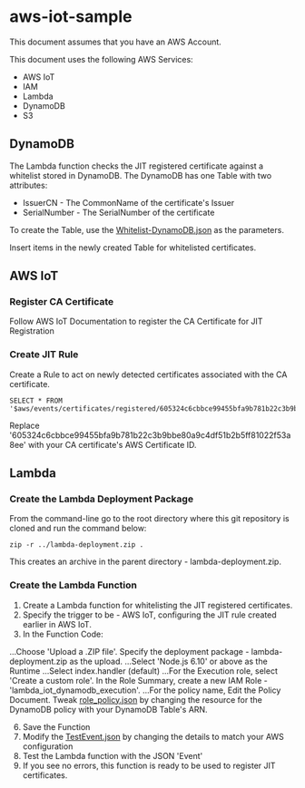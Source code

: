 # aws-iot-sample

This document assumes that you have an AWS Account.

This document uses the following AWS Services:
- AWS IoT
- IAM
- Lambda
- DynamoDB
- S3

## DynamoDB
The Lambda function checks the JIT registered certificate against a whitelist stored in DynamoDB. The DynamoDB has one Table with two attributes:
- IssuerCN - The CommonName of the certificate's Issuer
- SerialNumber - The SerialNumber of the certificate

To create the Table, use the [Whitelist-DynamoDB.json](../master/Whitelist-DynamoDB.json) as the parameters.

Insert items in the newly created Table for whitelisted certificates. 

## AWS IoT

### Register CA Certificate
Follow AWS IoT Documentation to register the CA Certificate for JIT Registration

### Create JIT Rule
Create a Rule to act on newly detected certificates associated with the CA certificate.

```
SELECT * FROM '$aws/events/certificates/registered/605324c6cbbce99455bfa9b781b22c3b9bbe80a9c4df51b2b5ff81022f53a8ee'
```
Replace '605324c6cbbce99455bfa9b781b22c3b9bbe80a9c4df51b2b5ff81022f53a8ee' with your CA certificate's AWS Certificate ID.

## Lambda

### Create the Lambda Deployment Package
From the command-line go to the root directory where this git repository is cloned and run the command below:

```
zip -r ../lambda-deployment.zip .
```
This creates an archive in the parent directory - lambda-deployment.zip.

### Create the Lambda Function



1. Create a Lambda function for whitelisting the JIT registered certificates. 
2. Specify the trigger to be - AWS IoT, configuring the JIT rule created earlier in AWS IoT.
3. In the Function Code:

...Choose 'Upload a .ZIP file'. Specify the deployment package - lambda-deployment.zip as the upload.
...Select 'Node.js 6.10' or above as the Runtime
...Select index.handler (default)
...For the Execution role, select 'Create a custom role'. In the Role Summary, create a new IAM Role - 'lambda_iot_dynamodb_execution'.
...For the policy name, Edit the Policy Document. Tweak [role_policy.json](../master/role_policy.json) by changing the resource for the DynamoDB policy with your DynamoDB Table's ARN.

6. Save the Function
7. Modify the [TestEvent.json](../master/TestEvent.json) by changing the details to match your AWS configuration
8. Test the Lambda function with the JSON 'Event'
9. If you see no errors, this function is ready to be used to register JIT certificates.










